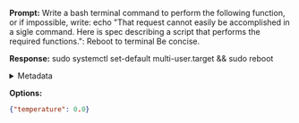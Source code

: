 **Prompt:**
Write a bash terminal command to perform the following function, or if impossible, write: echo "That request cannot easily be accomplished in a sigle command. Here is spec describing a script that performs the required functions.": Reboot to terminal Be concise.


**Response:**
sudo systemctl set-default multi-user.target && sudo reboot

<details><summary>Metadata</summary>

- Duration: 1061 ms
- Datetime: 2023-09-20T14:26:38.468367
- Model: gpt-3.5-turbo-0613

</details>

**Options:**
```json
{"temperature": 0.0}
```

